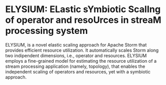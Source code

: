 # ELYSIUM: ELastic sYmbiotic ScalIng of operator and resoUrces in streaM processing system

ELYSIUM, is a novel elastic scaling approach for Apache Storm that provides efficient resource utilization. It automatically scales Storm along two indipendent dimensions, i.e., operator and resources. ELYSIUM employs a fine-grained model for estimating the resource utilization of a stream processing application (namely, topology), that enables the independent scaling of operators and resources, yet with a symbiotic approach.